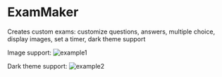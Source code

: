 # ExamMaker
Creates custom exams: customize questions, answers, multiple choice, display images, set a timer, dark theme support

Image support:
![example1](https://github.com/MasterBuilder747/ExamMaker/assets/22829567/c8f0a8ce-a3b1-461c-9afe-c37e06b27f68)

Dark theme support:
![example2](https://github.com/MasterBuilder747/ExamMaker/assets/22829567/7b6bff3f-bda0-4dd7-8580-806335f159be)
